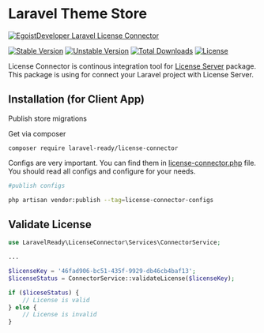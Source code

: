 # Laravel Theme Store

[![EgoistDeveloper Laravel License Connector](https://preview.dragon-code.pro/EgoistDeveloper/License-Connector.svg?brand=laravel)](https://github.com/laravel-ready/license-connector)

[![Stable Version][badge_stable]][link_packagist]
[![Unstable Version][badge_unstable]][link_packagist]
[![Total Downloads][badge_downloads]][link_packagist]
[![License][badge_license]][link_license]


License Connector is continous integration tool for [License Server](https://github.com/laravel-ready/license-server) package. This package is using for connect your Laravel project with License Server.

## Installation (for Client App)

Publish store migrations

Get via composer

`composer require laravel-ready/license-connector`

Configs are very important. You can find them in [license-connector.php](config/license-connector.php) file. You should read all configs and configure for your needs.

```bash
#publish configs

php artisan vendor:publish --tag=license-connector-configs
```

## Validate License

```php
use LaravelReady\LicenseConnector\Services\ConnectorService;

...

$licenseKey = '46fad906-bc51-435f-9929-db46cb4baf13';
$licenseStatus = ConnectorService::validateLicense($licenseKey);

if ($liceseStatus) {
    // License is valid
} else {
    // License is invalid
}
```


[badge_downloads]:      https://img.shields.io/packagist/dt/laravel-ready/license-connector.svg?style=flat-square

[badge_license]:        https://img.shields.io/packagist/l/laravel-ready/license-connector.svg?style=flat-square

[badge_stable]:         https://img.shields.io/github/v/release/laravel-ready/license-connector?label=stable&style=flat-square

[badge_unstable]:       https://img.shields.io/badge/unstable-dev--main-orange?style=flat-square

[link_license]:         LICENSE

[link_packagist]:       https://packagist.org/packages/laravel-ready/license-connector


